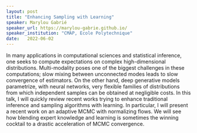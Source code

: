 ```yaml
---
layout: post
title: "Enhancing Sampling with Learning"
speaker: Marylou Gabrié
speaker_url: https://marylou-gabrie.github.io/
speaker_institution: "CMAP, Ecole Polytechnique"
date:   2022-06-02
---
```


In many applications in computational sciences and statistical
inference, one seeks to compute expectations on complex high-dimensional
distributions. Multi-modality poses one of the biggest challenges in these
computations; slow mixing between unconnected modes leads to slow convergence
of estimators. On the other hand, deep generative models parametrize,
with neural networks, very flexible families of distributions from which
independent samples can be obtained at negligible costs. In this talk,
I will quickly review recent works trying to enhance traditional inference
and sampling algorithms with learning. In particular, I will present a
recent work on an adaptive MCMC with normalizing flows. We will see how
blending expert knowledge and learning is sometimes the winning cocktail
to a drastic acceleration of MCMC convergence.

